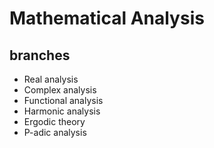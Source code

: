 # Mathematical Analysis

## branches

- Real analysis
- Complex analysis
- Functional analysis
- Harmonic analysis
- Ergodic theory
- P-adic analysis
